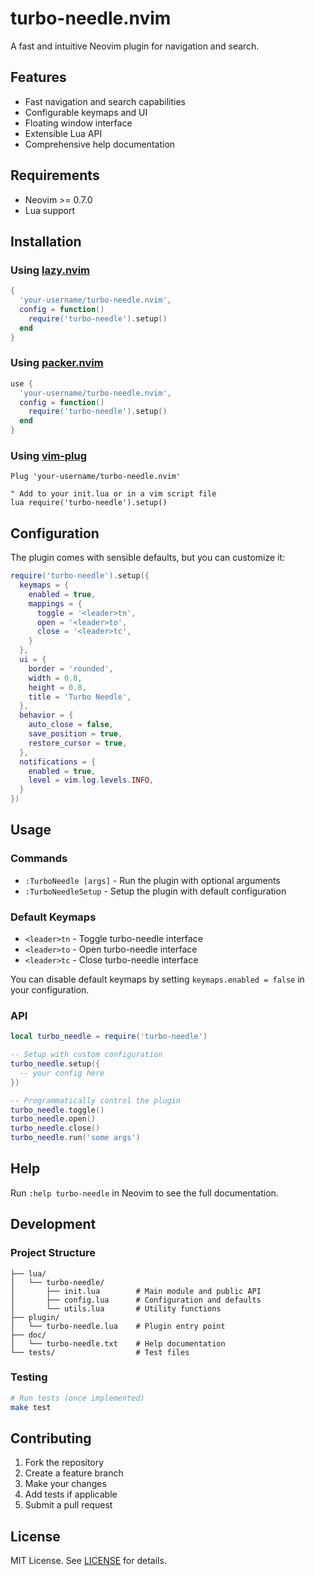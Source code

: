 # turbo-needle.nvim

A fast and intuitive Neovim plugin for navigation and search.

## Features

- Fast navigation and search capabilities
- Configurable keymaps and UI
- Floating window interface
- Extensible Lua API
- Comprehensive help documentation

## Requirements

- Neovim >= 0.7.0
- Lua support

## Installation

### Using [lazy.nvim](https://github.com/folke/lazy.nvim)

```lua
{
  'your-username/turbo-needle.nvim',
  config = function()
    require('turbo-needle').setup()
  end
}
```

### Using [packer.nvim](https://github.com/wbthomason/packer.nvim)

```lua
use {
  'your-username/turbo-needle.nvim',
  config = function()
    require('turbo-needle').setup()
  end
}
```

### Using [vim-plug](https://github.com/junegunn/vim-plug)

```vim
Plug 'your-username/turbo-needle.nvim'

" Add to your init.lua or in a vim script file
lua require('turbo-needle').setup()
```

## Configuration

The plugin comes with sensible defaults, but you can customize it:

```lua
require('turbo-needle').setup({
  keymaps = {
    enabled = true,
    mappings = {
      toggle = '<leader>tn',
      open = '<leader>to',
      close = '<leader>tc',
    }
  },
  ui = {
    border = 'rounded',
    width = 0.8,
    height = 0.8,
    title = 'Turbo Needle',
  },
  behavior = {
    auto_close = false,
    save_position = true,
    restore_cursor = true,
  },
  notifications = {
    enabled = true,
    level = vim.log.levels.INFO,
  }
})
```

## Usage

### Commands

- `:TurboNeedle [args]` - Run the plugin with optional arguments
- `:TurboNeedleSetup` - Setup the plugin with default configuration

### Default Keymaps

- `<leader>tn` - Toggle turbo-needle interface
- `<leader>to` - Open turbo-needle interface  
- `<leader>tc` - Close turbo-needle interface

You can disable default keymaps by setting `keymaps.enabled = false` in your configuration.

### API

```lua
local turbo_needle = require('turbo-needle')

-- Setup with custom configuration
turbo_needle.setup({
  -- your config here
})

-- Programmatically control the plugin
turbo_needle.toggle()
turbo_needle.open()
turbo_needle.close()
turbo_needle.run('some args')
```

## Help

Run `:help turbo-needle` in Neovim to see the full documentation.

## Development

### Project Structure

```
├── lua/
│   └── turbo-needle/
│       ├── init.lua        # Main module and public API
│       ├── config.lua      # Configuration and defaults
│       └── utils.lua       # Utility functions
├── plugin/
│   └── turbo-needle.lua    # Plugin entry point
├── doc/
│   └── turbo-needle.txt    # Help documentation
└── tests/                  # Test files
```

### Testing

```bash
# Run tests (once implemented)
make test
```

## Contributing

1. Fork the repository
2. Create a feature branch
3. Make your changes
4. Add tests if applicable
5. Submit a pull request

## License

MIT License. See [LICENSE](LICENSE) for details.